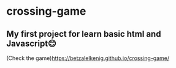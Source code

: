 # crossing-game
## My first project for learn basic html and Javascript😊 

(Check the game)https://betzalelkenig.github.io/crossing-game/
